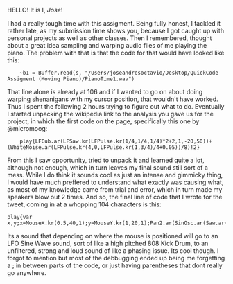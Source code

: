 HELLO!
    It is I, _Jose_!

I had a really tough time with this assigment. Being fully honest, I tackled it rather late, as my submission time shows you, because I got caught up with personal projects as well as other classes. Then I remembered, thought about a great idea sampling and warping audio files of me playing the piano. The problem with that is that the code for that would have looked like this:
       
        ~b1 = Buffer.read(s, "/Users/joseandresoctavio/Desktop/QuickCode Assigment (Moving Piano)/PianoTime1.wav")

That line alone is already at 106 and if I wanted to go on about doing warping shenanigans with my cursor position, that wouldn't have worked. Thus I spent the following 2 hours trying to figure out what to do.
    Eventually I started unpacking the wikipedia link to the analysis you gave us for the project, in which the first code on the page, specifically this one by @micromoog:
        
        play{LFCub.ar(LFSaw.kr(LFPulse.kr(1/4,1/4,1/4)*2+2,1,-20,50))+(WhiteNoise.ar(LFPulse.kr(4,0,LFPulse.kr(1,3/4)/4+0.05))/8)!2}

From this I saw opportunity, tried to unpack it and learned quite a lot, although not enough, which in turn leaves my final sound still sort of a mess. While I do think it sounds cool as just an intense and gimmicky thing, I would have much preffered to understand what exactly was causing what, as most of my knowledge came from trial and error, which in turn made my speakers blow out 2 times. 
And so, the final line of code that I wrote for the tweet, coming in at a whopping 104 characters is this:

    play{var x,y;x=MouseX.kr(0.5,40,1);y=MouseY.kr(1,20,1);Pan2.ar(SinOsc.ar(Saw.ar(220/x)*200+200,1,y,1;))}

Its a sound that depending on where the mouse is positioned will go to an LFO Sine Wave sound, sort of like a high pitched 808 Kick Drum, to an unfiltered, strong and loud sound of like a phasing issue. Its cool though. I forgot to mention but most of the debbugging ended up being me forgetting a ; in between parts of the code, or just having parentheses that dont really go anywhere. 

